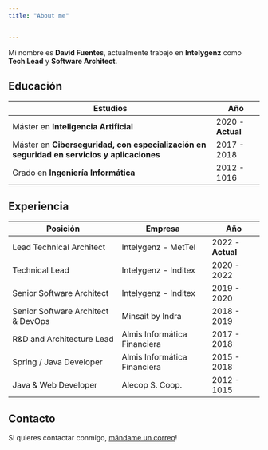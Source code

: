 ```yaml
---
title: "About me"


---
```


Mi nombre es **David Fuentes**, actualmente trabajo en **Intelygenz** como **Tech Lead** y **Software Architect**.

## Educación
|Estudios|Año|
| ---------------------- | ------ |
| Máster en **Inteligencia Artificial**                                                      | 2020 - **Actual** |
| Máster en **Ciberseguridad, con especialización en seguridad en servicios y aplicaciones** | 2017 - 2018       |
| Grado en **Ingeniería Informática**                                                        | 2012 - 1016       |

## Experiencia
|Posición|Empresa|Año|
| ------ | ----------- | ------ |
| Lead Technical Architect           | Intelygenz - MetTel          | 2022 - **Actual** |
| Technical Lead                     | Intelygenz - Inditex         | 2020 - 2022       |
| Senior Software Architect          | Intelygenz - Inditex         | 2019 - 2020       |
| Senior Software Architect & DevOps | Minsait by Indra             | 2018 - 2019       |
| R&D and Architecture Lead          | Almis Informática Financiera | 2017 - 2018       |
| Spring / Java Developer            | Almis Informática Financiera | 2015 - 2018       |
| Java & Web Developer               | Alecop S. Coop.              | 2012 - 1015       |

## Contacto
Si quieres contactar conmigo, [mándame un correo](mailto:me@dovixman.io)!
